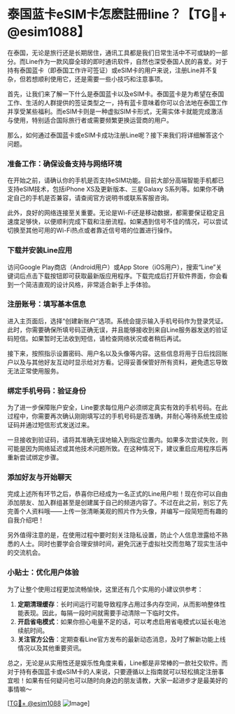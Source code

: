 # 泰国蓝卡eSIM卡怎麽註冊line？【TG💪+ @esim1088】

在泰国，无论是旅行还是长期居住，通讯工具都是我们日常生活中不可或缺的一部分。而Line作为一款风靡全球的即时通讯软件，自然也深受泰国人民的喜爱。对于持有泰国蓝卡（即泰国工作许可签证）或eSIM卡的用户来说，注册Line并不复杂，但若想顺利使用它，还是需要一些小技巧和注意事项。

首先，让我们来了解一下什么是泰国蓝卡以及eSIM卡。泰国蓝卡是为希望在泰国工作、生活的人群提供的签证类型之一，持有蓝卡意味着你可以合法地在泰国工作并享受某些福利。而eSIM卡则是一种虚拟SIM卡形式，无需实体卡就能完成激活与使用，特别适合国际旅行者或需要频繁更换运营商的用户。

那么，如何通过泰国蓝卡或eSIM卡成功注册Line呢？接下来我们将详细解答这个问题。

### 准备工作：确保设备支持与网络环境

在开始之前，请确认你的手机是否支持eSIM功能。目前大部分高端智能手机都已支持eSIM技术，包括iPhone XS及更新版本、三星Galaxy S系列等。如果你不确定自己的手机是否兼容，请查阅官方说明书或联系客服咨询。

此外，良好的网络连接至关重要。无论是Wi-Fi还是移动数据，都需要保证稳定且速度足够快，以便顺利完成下载和注册流程。如果遇到信号不佳的情况，可以尝试切换至其他可用的Wi-Fi热点或者靠近信号塔的位置进行操作。

### 下载并安装Line应用

访问Google Play商店（Android用户）或App Store（iOS用户），搜索“Line”关键词后点击下载按钮即可获取最新版应用程序。下载完成后打开软件界面，你会看到一个简洁直观的设计风格，非常适合新手上手体验。

### 注册账号：填写基本信息

进入主页面后，选择“创建新账户”选项。系统会提示输入手机号码作为登录凭证。此时，你需要确保所填号码正确无误，并且能够接收到来自Line服务器发送的验证码短信。如果暂时无法收到短信，请检查网络状况或者稍后再试。

接下来，按照指示设置密码、用户名以及头像等内容。这些信息将用于日后找回账户以及与其他好友互动时显示给对方看。记得妥善保管好所有资料，避免遗忘导致无法正常使用服务。

### 绑定手机号码：验证身份

为了进一步保障账户安全，Line要求每位用户必须绑定真实有效的手机号码。在此过程中，你需要再次确认刚刚填写过的手机号码是否准确，并耐心等待系统生成验证码并通过短信形式发送过来。

一旦接收到验证码，请将其准确无误地输入到指定位置内。如果多次尝试失败，则可能是因为网络延迟或其他技术问题所致。在这种情况下，建议重启应用程序后再重新尝试绑定步骤。

### 添加好友与开始聊天

完成上述所有环节之后，恭喜你已经成为一名正式的Line用户啦！现在你可以自由添加朋友、加入群组甚至是创建属于自己的频道内容了。不过在此之前，别忘了先完善个人资料哦——上传一张清晰美观的照片作为头像，并编写一段简短而有趣的自我介绍吧！

另外值得注意的是，在使用过程中要时刻关注隐私设置，防止个人信息泄露给不熟悉的人士。同时也要学会合理安排时间，避免沉迷于虚拟社交而忽略了现实生活中的交流机会。

### 小贴士：优化用户体验

为了让整个使用过程更加流畅愉快，这里还有几个实用的小建议供参考：

1. **定期清理缓存**：长时间运行可能导致程序占用过多内存空间，从而影响整体性能表现。因此，每隔一段时间就需要手动清除一下临时文件。
2. **开启省电模式**：如果你担心电量不足的话，可以考虑启用省电模式以延长电池续航时间。
3. **关注官方公告**：定期查看Line官方发布的最新动态消息，及时了解新功能上线情况以及其他重要资讯。

总之，无论是从实用性还是娱乐性角度来看，Line都是非常棒的一款社交软件。而对于持有泰国蓝卡或eSIM卡的人来说，只要遵循以上指南就可以轻松搞定注册事宜啦！如果有任何疑问也可以随时向身边的朋友请教，大家一起进步才是最美好的事情嘛～

[[TG💪+ @esim1088](https://t.me/s/esim1088) ![Image](https://i.postimg.cc/4NQfJmqS/Snipaste-2025-05-13-00-14-12.png)]